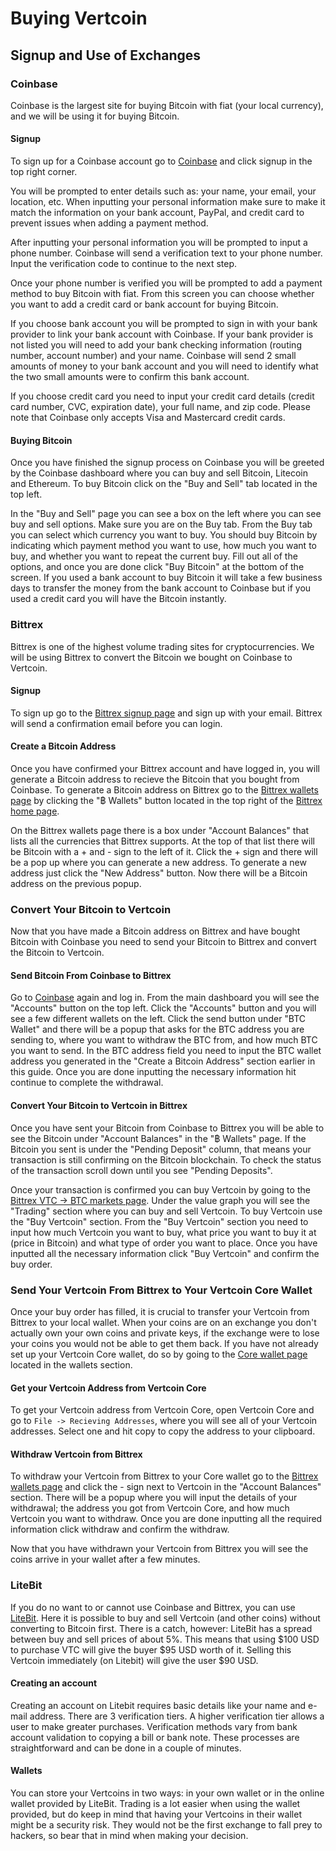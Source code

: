 # Buying Vertcoin

## Signup and Use of Exchanges

### Coinbase
Coinbase is the largest site for buying Bitcoin with fiat (your local currency), and we will be using it for buying Bitcoin.

#### Signup
To sign up for a Coinbase account go to [Coinbase](https://coinbase.com) and click signup in the top right corner.


You will be prompted to enter details such as: your name, your email, your location, etc. When inputting your personal information make sure to make it match the information on your bank account, PayPal, and credit card to prevent issues when adding a payment method.


After inputting your personal information you will be prompted to input a phone number. Coinbase will send a verification text to your phone number. Input the verification code to continue to the next step.


Once your phone number is verified you will be prompted to add a payment method to buy Bitcoin with fiat. From this screen you can choose whether you want to add a credit card or bank account for buying Bitcoin.


If you choose bank account you will be prompted to sign in with your bank provider to link your bank account with Coinbase. If your bank provider is not listed you will need to add your bank checking information (routing number, account number) and your name. Coinbase will send 2 small amounts of money to your bank account and you will need to identify what the two small amounts were to confirm this bank account.


If you choose credit card you need to input your credit card details (credit card number, CVC, expiration date), your full name, and zip code. Please note that Coinbase only accepts Visa and Mastercard credit cards.


#### Buying Bitcoin
Once you have finished the signup process on Coinbase you will be greeted by the Coinbase dashboard where you can buy and sell Bitcoin, Litecoin and Ethereum. To buy Bitcoin click on the "Buy and Sell" tab located in the top left.


In the "Buy and Sell" page you can see a box on the left where you can see buy and sell options. Make sure you are on the Buy tab. From the Buy tab you can select which currency you want to buy. You should buy Bitcoin by indicating which payment method you want to use, how much you want to buy, and whether you want to repeat the current buy. Fill out all of the options, and once you are done click "Buy Bitcoin" at the bottom of the screen. If you used a bank account to buy Bitcoin it will take a few business days to transfer the money from the bank account to Coinbase but if you used a credit card you will have the Bitcoin instantly.


### Bittrex
Bittrex is one of the highest volume trading sites for cryptocurrencies. We will be using Bittrex to convert the Bitcoin we bought on Coinbase to Vertcoin.


#### Signup
To sign up go to the [Bittrex signup page](https://bittrex.com/account/Register) and sign up with your email. Bittrex will send a confirmation email before you can login.


#### Create a Bitcoin Address
Once you have confirmed your Bittrex account and have logged in, you will generate a Bitcoin address to recieve the Bitcoin that you bought from Coinbase. To generate a Bitcoin address on Bittrex go to the [Bittrex wallets page](bittrex.com/Balance) by clicking the "฿ Wallets" button located in the top right of the [Bittrex home page](https://bittrex.com/Home/Markets).


On the Bittrex wallets page there is a box under "Account Balances" that lists all the currencies that Bittrex supports. At the top of that list there will be Bitcoin with a + and - sign to the left of it. Click the + sign and there will be a pop up where you can generate a new address. To generate a new address just click the "New Address" button. Now there will be a Bitcoin address on the previous popup.


### Convert Your Bitcoin to Vertcoin
Now that you have made a Bitcoin address on Bittrex and have bought Bitcoin with Coinbase you need to send your Bitcoin to Bittrex and convert the Bitcoin to Vertcoin.


#### Send Bitcoin From Coinbase to Bittrex
Go to [Coinbase](https://coinbase.com) again and log in. From the main dashboard you will see the "Accounts" button on the top left. Click the "Accounts" button and you will see a few different wallets on the left. Click the send button under "BTC Wallet" and there will be a popup that asks for the BTC address you are sending to, where you want to withdraw the BTC from, and how much BTC you want to send. In the BTC address field you need to input the BTC wallet address you generated in the "Create a Bitcoin Address" section earlier in this guide. Once you are done inputting the necessary information hit continue to complete the withdrawal.


#### Convert Your Bitcoin to Vertcoin in Bittrex
Once you have sent your Bitcoin from Coinbase to Bittrex you will be able to see the Bitcoin under "Account Balances" in the "฿ Wallets" page. If the Bitcoin you sent is under the "Pending Deposit" column, that means your transaction is still confirming on the Bitcoin blockchain. To check the status of the transaction scroll down until you see "Pending Deposits".


Once your transaction is confirmed you can buy Vertcoin by going to the [Bittrex VTC -> BTC markets page](https://bittrex.com/Market/Index?MarketName=BTC-VTC). Under the value graph you will see the "Trading" section where you can buy and sell Vertcoin. To buy Vertcoin use the "Buy Vertcoin" section. From the "Buy Vertcoin" section you need to input how much Vertcoin you want to buy, what price you want to buy it at (price in Bitcoin) and what type of order you want to place. Once you have inputted all the necessary information click "Buy Vertcoin" and confirm the buy order.


### Send Your Vertcoin From Bittrex to Your Vertcoin Core Wallet
Once your buy order has filled, it is crucial to transfer your Vertcoin from Bittrex to your local wallet. When your coins are on an exchange you don't actually own your own coins and private keys, if the exchange were to lose your coins you would not be able to get them back. If you have not already set up your Vertcoin Core wallet, do so by going to the [Core wallet page](https://docs.vertcoin.org/Wallets/Core-Wallet/) located in the wallets section.


#### Get your Vertcoin Address from Vertcoin Core
To get your Vertcoin address from Vertcoin Core, open Vertcoin Core and go to `File -> Recieving Addresses`, where you will see all of your Vertcoin addresses. Select one and hit copy to copy the address to your clipboard.


#### Withdraw Vertcoin from Bittrex
To withdraw your Vertcoin from Bittrex to your Core wallet go to the [Bittrex wallets page](bittrex.com/Balance) and click the - sign next to Vertcoin in the "Account Balances" section. There will be a popup where you will input the details of your withdrawal; the address you got from Vertcoin Core, and how much Vertcoin you want to withdraw. Once you are done inputting all the required information click withdraw and confirm the withdraw.


Now that you have withdrawn your Vertcoin from Bittrex you will see the coins arrive in your wallet after a few minutes.


### LiteBit
If you do no want to or cannot use Coinbase and Bittrex, you can use [LiteBit](https://litebit.eu). Here it is possible to buy and sell Vertcoin (and other coins) without converting to Bitcoin first. There is a catch, however: LiteBit has a spread between buy and sell prices of about 5%. This means that using $100 USD to purchase VTC will give the buyer $95 USD worth of it. Selling this Vertcoin immediately (on Litebit) will give the user $90 USD.


#### Creating an account
Creating an account on Litebit requires basic details like your name and e-mail address. There are 3 verification tiers. A higher verification tier allows a user to make greater purchases. Verification methods vary from bank account validation to copying a bill or bank note. These processes are straightforward and can be done in a couple of minutes.


#### Wallets
You can store your Vertcoins in two ways: in your own wallet or in the online wallet provided by LiteBit. Trading is a lot easier when using the wallet provided, but do keep in mind that having your Vertcoins in their wallet might be a security risk. They would not be the first exchange to fall prey to hackers, so bear that in mind when making your decision.
